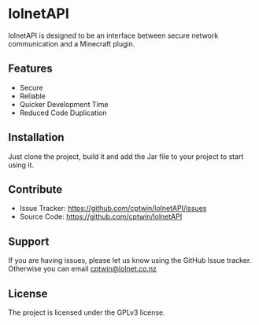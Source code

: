 lolnetAPI
=========

lolnetAPI is designed to be an interface between secure network communication and a Minecraft plugin.

Features
--------

- Secure
- Reliable
- Quicker Development Time
- Reduced Code Duplication

Installation
------------

Just clone the project, build it and add the Jar file to your project to start using it.

Contribute
----------

- Issue Tracker: https://github.com/cptwin/lolnetAPI/issues
- Source Code: https://github.com/cptwin/lolnetAPI

Support
-------

If you are having issues, please let us know using the GitHub Issue tracker.
Otherwise you can email cptwin@lolnet.co.nz

License
-------

The project is licensed under the GPLv3 license.
